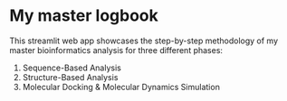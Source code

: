 
# My master logbook

This streamlit web app showcases the step-by-step methodology of my master bioinformatics analysis for three different phases:

1. Sequence-Based Analysis 
2. Structure-Based Analysis
3. Molecular Docking & Molecular Dynamics Simulation